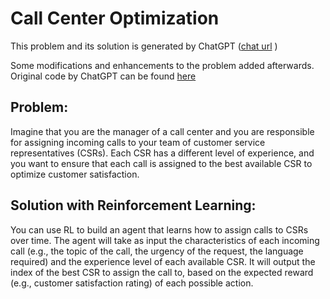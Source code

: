 # Call Center Optimization
This problem and its solution is generated by ChatGPT ([chat url](https://chat.openai.com/chat/db4d2474-06b0-49f9-9915-36ec54a227f5) )

Some modifications and enhancements to the problem added afterwards. Original code by ChatGPT can be found [here](https://github.com/alperaydyn/ReinforcementLearningForBusiness/blob/main/CallCenterOptimization/callcenter_gpt.py)

## Problem: 
Imagine that you are the manager of a call center and you are responsible for assigning incoming calls to your team of customer service representatives (CSRs). Each CSR has a different level of experience, and you want to ensure that each call is assigned to the best available CSR to optimize customer satisfaction.

## Solution with Reinforcement Learning: 
You can use RL to build an agent that learns how to assign calls to CSRs over time. The agent will take as input the characteristics of each incoming call (e.g., the topic of the call, the urgency of the request, the language required) and the experience level of each available CSR. It will output the index of the best CSR to assign the call to, based on the expected reward (e.g., customer satisfaction rating) of each possible action.
